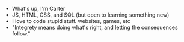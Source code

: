 - What's up, I'm Carter
- JS, HTML, CSS, and SQL (but open to learning something new)
- I love to code stupid stuff. websites, games, etc
- "Integrety means doing what's right, and letting the consequences follow."

<!---
cartercatastrophe/cartercatastrophe is a ✨ special ✨ repository because its `README.md` (this file) appears on your GitHub profile.
You can click the Preview link to take a look at your changes.
--->
